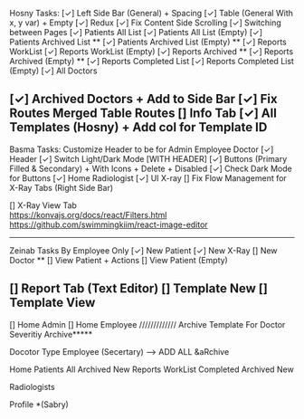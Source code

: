Hosny Tasks:
[✓] Left Side Bar (General) + Spacing
[✓] Table (General With x, y var) + Empty
[✓] Redux
[✓] Fix Content Side Scrolling
[✓] Switching between Pages
[✓] Patients All List
[✓] Patients All List (Empty)
[✓] Patients Archived List **
[✓] Patients Archived List (Empty) **
[✓] Reports WorkList
[✓] Reports WorkList (Empty)
[✓] Reports Archived **
[✓] Reports Archived (Empty) **
[✓] Reports Completed List
[✓] Reports Completed List (Empty)
[✓] All Doctors

[✓] Archived Doctors + Add to Side Bar
[✓] Fix Routes Merged Table Routes
[] Info Tab
[✓] All Templates (Hosny) + Add col for Template ID
---

Basma Tasks:
Customize Header to be for Admin Employee Doctor
[✓] Header
[✓] Switch Light/Dark Mode [WITH HEADER]
[✓] Buttons (Primary Filled & Secondary) + With Icons + Delete + Disabled
[✓] Check Dark Mode for Buttons
[✓] Home Radiologist
[✓] UI X-ray
[] Fix Flow Management for X-Ray Tabs (Right Side Bar)

[] X-Ray View Tab  
    https://konvajs.org/docs/react/Filters.html 
    https://github.com/swimmingkiim/react-image-editor

---
Zeinab Tasks
By Employee Only
[✓] New Patient
[✓] New X-Ray
[] New Doctor **
[] View Patient + Actions
[] View Patient (Empty)

[] Report Tab (Text Editor)
[] Template New 
[] Template View
---




[] Home Admin
[] Home Employee
/////////////
Archive
Template For Doctor
Severitiy
Archive**\***

Docotor Type
Employee (Secertary) --> ADD ALL &aRchive


<!-- Drawer -->
Home
Patients
    All 
    Archived
    New
Reports
    WorkList
    Completed
    Archived
    New

Radiologists

Profile *(Sabry)